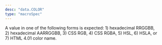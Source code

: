```yaml
---
desc: "data.COLOR"
type: "macroSpec"
---
```


A value in one of the following forms is expected: 1) hexadecimal RRGGBB, 2) hexadecimal
AARRGGBB, 3) CSS RGB, 4) CSS RGBA, 5) HSL, 6) HSLA, or 7) HTML 4.01 color name.